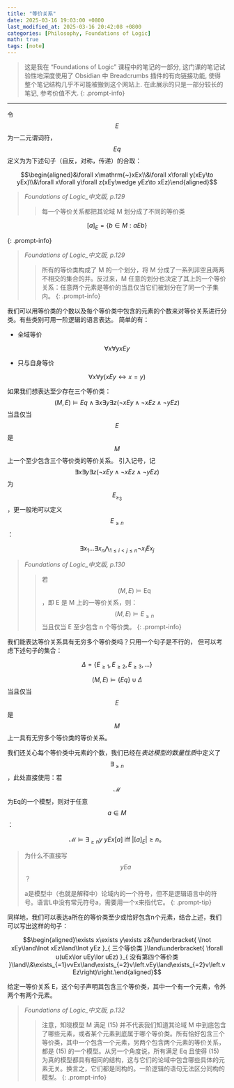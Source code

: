 ```yaml
---
title: "等价关系"
date: 2025-03-16 19:03:00 +0800
last_modified_at: 2025-03-16 20:42:08 +0800
categories: [Philosophy, Foundations of Logic]
math: true
tags: [note]
---
```

>这是我在 “Foundations of Logic” 课程中的笔记的一部分, 这门课的笔记试验性地深度使用了 Obsidian 中 Breadcrumbs 插件的有向链接功能, 使得整个笔记结构几乎不可能被搬到这个网站上. 在此展示的只是一部分较长的笔记, 参考价值不大.
{: .prompt-info}

---


令$$E$$为一二元谓词符，$$Eq$$定义为为下述句子（自反，对称，传递）的合取：

$$\begin{aligned}&\forall x\mathrm{~}xEx\\&\forall x\forall y(xEy\to yEx)\\&\forall x\forall y\forall z(xEy\wedge yEz\to xEz)\end{aligned}$$

>*Foundations of Logic_中文版, p.129*
>
>> 每一个等价关系都把其论域 M 划分成了不同的等价类
>
>

$$[a]_E=\{b\in M:aEb\}$$

{: .prompt-info}

>*Foundations of Logic_中文版, p.129*
>
>> 所有的等价类构成了 M 的一个划分，将 M 分成了一系列非空且两两不相交的集合的并。反过来，M 任意的划分也决定了其上的一个等价关系：任意两个元素是等价的当且仅当它们被划分在了同一个子集内。
{: .prompt-info}

我们可以用等价类的个数以及每个等价类中包含的元素的个数来对等价关系进行分类。有些类别可用一阶逻辑的语言表达。
简单的有：
- 全域等价

$$\forall x\forall yxEy$$

- 只与自身等价

$$\forall x\forall y(xEy\leftrightarrow x=y)$$

如果我们想表达至少存在三个等价类：$$(M,E)\models Eq\wedge\exists x\exists y\exists z(\neg xEy\wedge\neg xEz\wedge\neg yEz)$$当且仅当$$E$$是$$M$$上一个至少包含三个等价类的等价关系。
引入记号，记$$\exists x\exists y\exists z(\neg xEy\wedge\neg xEz\wedge\neg yEz)$$为$$E_{\geq_{3}}$$，更一般地可以定义$$E_{\geq n}$$：

$$\exists x_1\ldots\exists x_n\bigwedge_{1\leqslant i<j\leqslant n}\lnot x_iEx_j$$

>*Foundations of Logic_中文版, p.130*
>
>> 若 $$(M,E)\models \text{Eq}$$，即 E 是 M 上的一等价关系，则： $$(M,E)\vDash E_{\geqslant n}$$当且仅当 E 至少包含 n 个等价类。
{: .prompt-info}

我们能表达等价关系具有无穷多个等价类吗？只用一个句子是不行的， 但可以考虑下述句子的集合：

$$\Delta=\{E_{\geqslant1},E_{\geqslant2},E_{\geqslant3},\ldots\}$$

 $$(M,E)\models\{Eq\}\cup\Delta$$当且仅当$$E$$是$$M$$上一具有无穷多个等价类的等价关系。

我们还关心每个等价类中元素的个数，我们已经在*表达模型的数量性质*中定义了$$\exists_{\geq n}$$，此处直接使用：若$$\mathcal M$$为Eq的一个模型，则对于任意$$a\in M$$：

$$\mathcal{M}\vDash\exists_{\geqslant n}y\mathrm{~}yEx\left[a\right]\text{  iff  }\vert [a]_E\vert \geqslant n\mathrm{。}$$

>为什么不直接写$$yEa$$？
>
>a是模型中（也就是解释中）论域内的一个符号，但不是逻辑语言中的符号。语言L中没有常元符号a，需要用一个x来指代它。
{: .prompt-tip}

同样地，我们可以表达a所在的等价类至少或恰好包含n个元素，结合上述，我们可以写出这样的句子：

$$\begin{aligned}\exists x\exists y\exists z&(\underbracket{ \lnot xEy\land\lnot xEz\land\lnot yEz }_{ 三个等价类 }\land\underbracket{ \forall u(uEx\lor uEy\lor uEz) }_{ 没有第四个等价类 }\land\\&\exists_{=1}vvEx\land\exists_{=2}v\left.vEy\land\exists_{=2}v\left.vEz\right)\right.\end{aligned}$$

给定一等价关系 E，这个句子声明其包含三个等价类，其中一个有一个元素，令外两个有两个元素。
>*Foundations of Logic_中文版, p.132*
>
>> 注意，知晓模型 M 满足 (15) 并不代表我们知道其论域 M 中到底包含了哪些元素，或者某个元素到底属于哪个等价类。所有恰好包含三个等价类，其中一个包含一个元素，另两个包含两个元素的等价关系， 都是 (15) 的一个模型。从另一个角度说，所有满足 Eq 且使得 (15) 为真的模型都具有相同的结构，这与它们的论域中包含哪些具体的元素无关。换言之，它们都是同构的。一阶逻辑的语句无法区分同构的模型。
{: .prompt-info}

